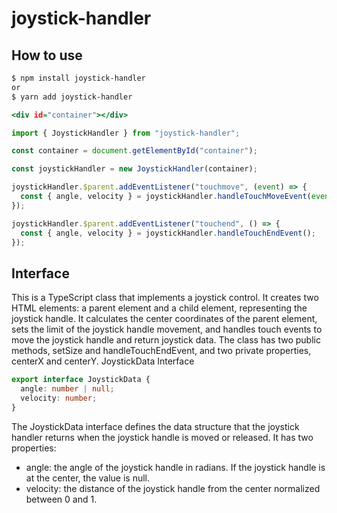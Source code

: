 # joystick-handler

## How to use

``` sample.bash
$ npm install joystick-handler
or
$ yarn add joystick-handler
```

``` index.html
<div id="container"></div>
```


``` script.ts
import { JoystickHandler } from "joystick-handler";  

const container = document.getElementById("container");  

const joystickHandler = new JoystickHandler(container);  

joystickHandler.$parent.addEventListener("touchmove", (event) => {  
  const { angle, velocity } = joystickHandler.handleTouchMoveEvent(event);  
});  

joystickHandler.$parent.addEventListener("touchend", () => {  
  const { angle, velocity } = joystickHandler.handleTouchEndEvent();  
});  
```

## Interface
This is a TypeScript class that implements a joystick control. It creates two HTML elements: a parent element and a child element, representing the joystick handle. It calculates the center coordinates of the parent element, sets the limit of the joystick handle movement, and handles touch events to move the joystick handle and return joystick data. The class has two public methods, setSize and handleTouchEndEvent, and two private properties, centerX and centerY.
JoystickData Interface

``` type.ts
export interface JoystickData {
  angle: number | null;
  velocity: number;
}
```

The JoystickData interface defines the data structure that the joystick handler returns when the joystick handle is moved or released. It has two properties:

- angle: the angle of the joystick handle in radians. If the joystick handle is at the center, the value is null.
- velocity: the distance of the joystick handle from the center normalized between 0 and 1.